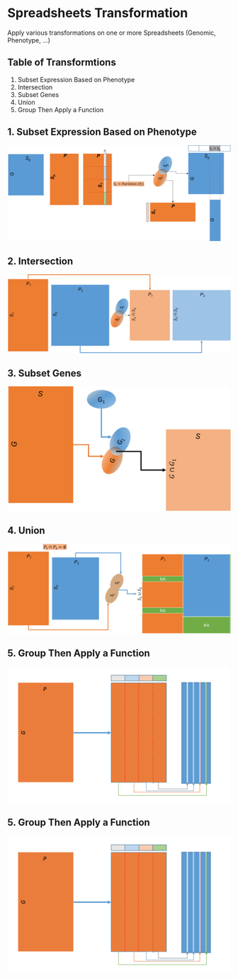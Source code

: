 # Spreadsheets Transformation
Apply various transformations on one or more Spreadsheets (Genomic, Phenotype, ...)


## Table of Transformtions

1. Subset Expression Based on Phenotype
2. Intersection
3. Subset Genes
4. Union
5. Group Then Apply a Function


## 1. Subset Expression Based on Phenotype

<p align="center">
  <img  src="images/SubsetExpressionBasedonPhenotype.png">
</p>


## 2. Intersection

<p align="center">
  <img  src="images/Intersection.png">
</p>


## 3. Subset Genes

<p align="center">
  <img  src="images/SubsetGenes.png">
</p>


## 4. Union

<p align="center">
  <img  src="images/Union.png">
</p>


## 5. Group Then Apply a Function

<p align="center">
  <img  src="images/GroupThenApplyaFunction.png">
</p>


## 5. Group Then Apply a Function

<p align="center">
  <img  src="images/GroupThenApplyaFunction.png">
</p>


